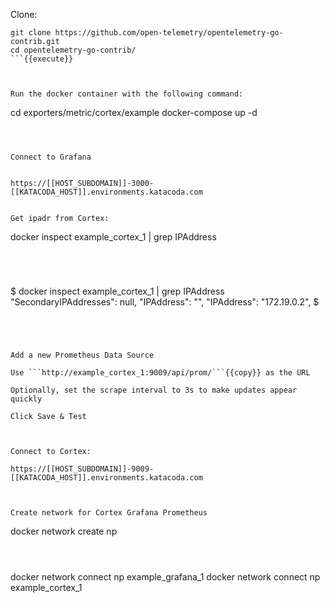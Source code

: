 

Clone:
``` 
git clone https://github.com/open-telemetry/opentelemetry-go-contrib.git
cd opentelemetry-go-contrib/
```{{execute}}



Run the docker container with the following command:
``` 
cd exporters/metric/cortex/example
docker-compose up -d
```{{execute}}



Connect to Grafana


https://[[HOST_SUBDOMAIN]]-3000-[[KATACODA_HOST]].environments.katacoda.com


Get ipadr from Cortex:
``` 
docker inspect example_cortex_1 | grep IPAddress
```{{execute}}




```
$ docker inspect example_cortex_1  | grep IPAddress
            "SecondaryIPAddresses": null,
            "IPAddress": "",
                    "IPAddress": "172.19.0.2",
$ 
```




Add a new Prometheus Data Source

Use ```http://example_cortex_1:9009/api/prom/```{{copy}} as the URL

Optionally, set the scrape interval to 3s to make updates appear quickly

Click Save & Test



Connect to Cortex:

https://[[HOST_SUBDOMAIN]]-9009-[[KATACODA_HOST]].environments.katacoda.com



Create network for Cortex Grafana Prometheus

``` 
docker network create np 
```{{execute}}



``` 
docker network connect np example_grafana_1
docker network connect np example_cortex_1
```{{execute}}

